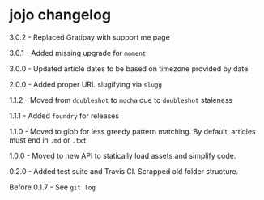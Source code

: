 # jojo changelog
3.0.2 - Replaced Gratipay with support me page

3.0.1 - Added missing upgrade for `moment`

3.0.0 - Updated article dates to be based on timezone provided by date

2.0.0 - Added proper URL slugifying via `slugg`

1.1.2 - Moved from `doubleshot` to `mocha` due to `doubleshot` staleness

1.1.1 - Added `foundry` for releases

1.1.0 - Moved to glob for less greedy pattern matching. By default, articles must end in `.md` or `.txt`

1.0.0 - Moved to new API to statically load assets and simplify code.

0.2.0 - Added test suite and Travis CI. Scrapped old folder structure.

Before 0.1.7 - See `git log`
